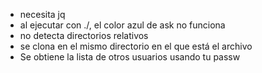 - necesita jq
- al ejecutar con ./, el color azul de ask no funciona
- no detecta directorios relativos
- se clona en el mismo directorio en el que está el archivo
- Se obtiene la lista de otros usuarios usando tu passw
